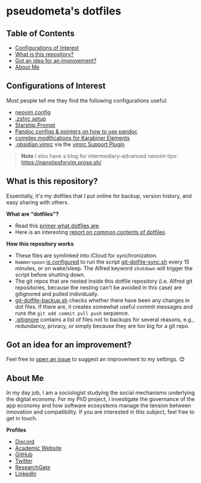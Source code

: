 # pseudometa's dotfiles

## Table of Contents
<!--toc:start-->
- [Configurations of Interest](#configurations-of-interest)
- [What is this repository?](#what-is-this-repository)
- [Got an idea for an improvement?](#got-an-idea-for-an-improvement)
- [About Me](#about-me)
<!--toc:end-->

## Configurations of Interest
Most people tell me they find the following configurations useful:
- [neovim config](/nvim)
- [.zshrc setup](/zsh)
- [Starship Prompt](/starship/starship-alacritty.toml)
- [Pandoc configs & pointers on how to use pandoc](/pandoc/#Pandoc)
- [complex modifications for Karabiner Elements](/karabiner)
- [.obsidian.vimrc](obsidian-vim/obsidian.vimrc) via the [vimrc Support Plugin](https://obsidian.md/plugins?id=obsidian-vimrc-support)

> __Note__
> I also have a blog for intermediary-advanced neovim tips: <https://nanotipsforvim.prose.sh/>

## What is this repository?
Essentially, it's my dotfiles that I put online for backup, version history, and easy sharing with others.

__What are "dotfiles"?__
- Read this [primer what dotfiles are](https://www.freecodecamp.org/news/dotfiles-what-is-a-dot-file-and-how-to-create-it-in-mac-and-linux/).
- Here is an interesting [report on common contents of dotfiles](https://github.com/Kharacternyk/dotcommon).

__How this repository works__
- These files are symlinked into iCloud for synchronization.
- `Hammerspoon` [is configured](hammerspoon/system-and-cron.lua) to run the script [git-dotfile-sync.sh](git-dotfile-sync.sh) every 15 minutes, or on wake/sleep. The Alfred keyword `shutdown` will trigger the script before shutting down.
- The git repos that are nested inside this dotfile repository (i.e. Alfred git repositories, because the nesting can't be avoided in this case) are gitignored and pulled individually.
- [git-dotfile-backup.sh](git-dotfile-backup.sh) checks whether there have been any changes in dot files. If there are, it creates somewhat useful commit messages and runs the `git add commit pull push` sequence.
- [.gitignore](.gitignore) contains a list of files not to backups for several reasons, e.g., redundancy, privacy, or simply because they are too big for a git repo.

## Got an idea for an improvement?
Feel free to [open an issue](https://github.com/chrisgrieser/dotfiles/issues) to suggest an improvement to my settings. :blush:

## About Me
In my day job, I am a sociologist studying the social mechanisms underlying the digital economy. For my PhD project, I investigate the governance of the app economy and how software ecosystems manage the tension between innovation and compatibility. If you are interested in this subject, feel free to get in touch.

<!-- markdown-link-check-disable -->
__Profiles__
- [Discord](https://discordapp.com/users/462774483044794368/)
- [Academic Website](https://chris-grieser.de/)
- [GitHub](https://github.com/chrisgrieser/)
- [Twitter](https://twitter.com/pseudo_meta)
- [ResearchGate](https://www.researchgate.net/profile/Christopher-Grieser)
- [LinkedIn](https://www.linkedin.com/in/christopher-grieser-ba693b17a/)

